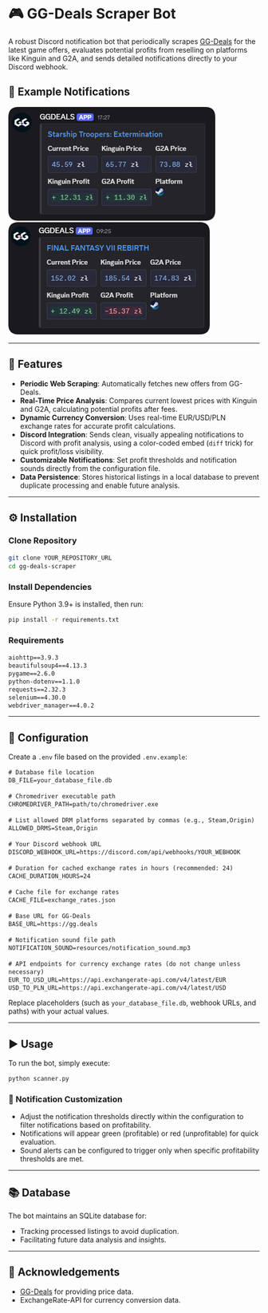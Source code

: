 # 🎮 GG-Deals Scraper Bot

A robust Discord notification bot that periodically scrapes [GG-Deals](https://gg.deals) for the latest game offers, evaluates potential profits from reselling on platforms like Kinguin and G2A, and sends detailed notifications directly to your Discord webhook.

## 📸 Example Notifications

![Discord Notifications Example](assets/notification_example_1.png)
![Discord Notifications Example](assets/notification_example_2.png)

---

## 🚀 Features

- **Periodic Web Scraping**: Automatically fetches new offers from GG-Deals.
- **Real-Time Price Analysis**: Compares current lowest prices with Kinguin and G2A, calculating potential profits after fees.
- **Dynamic Currency Conversion**: Uses real-time EUR/USD/PLN exchange rates for accurate profit calculations.
- **Discord Integration**: Sends clean, visually appealing notifications to Discord with profit analysis, using a color-coded embed (`diff` trick) for quick profit/loss visibility.
- **Customizable Notifications**: Set profit thresholds and notification sounds directly from the configuration file.
- **Data Persistence**: Stores historical listings in a local database to prevent duplicate processing and enable future analysis.

---

## ⚙️ Installation

### Clone Repository
```bash
git clone YOUR_REPOSITORY_URL
cd gg-deals-scraper
```

### Install Dependencies
Ensure Python 3.9+ is installed, then run:
```bash
pip install -r requirements.txt
```

### Requirements
```
aiohttp==3.9.3
beautifulsoup4==4.13.3
pygame==2.6.0
python-dotenv==1.1.0
requests==2.32.3
selenium==4.30.0
webdriver_manager==4.0.2
```

---

## 🔧 Configuration

Create a `.env` file based on the provided `.env.example`:

```env
# Database file location
DB_FILE=your_database_file.db

# Chromedriver executable path
CHROMEDRIVER_PATH=path/to/chromedriver.exe

# List allowed DRM platforms separated by commas (e.g., Steam,Origin)
ALLOWED_DRMS=Steam,Origin

# Your Discord webhook URL
DISCORD_WEBHOOK_URL=https://discord.com/api/webhooks/YOUR_WEBHOOK

# Duration for cached exchange rates in hours (recommended: 24)
CACHE_DURATION_HOURS=24

# Cache file for exchange rates
CACHE_FILE=exchange_rates.json

# Base URL for GG-Deals
BASE_URL=https://gg.deals

# Notification sound file path
NOTIFICATION_SOUND=resources/notification_sound.mp3

# API endpoints for currency exchange rates (do not change unless necessary)
EUR_TO_USD_URL=https://api.exchangerate-api.com/v4/latest/EUR
USD_TO_PLN_URL=https://api.exchangerate-api.com/v4/latest/USD
```

Replace placeholders (such as `your_database_file.db`, webhook URLs, and paths) with your actual values.

---

## ▶️ Usage

To run the bot, simply execute:
```bash
python scanner.py
```

### 🔔 Notification Customization
- Adjust the notification thresholds directly within the configuration to filter notifications based on profitability.
- Notifications will appear green (profitable) or red (unprofitable) for quick evaluation.
- Sound alerts can be configured to trigger only when specific profitability thresholds are met.

---

## 📚 Database
The bot maintains an SQLite database for:
- Tracking processed listings to avoid duplication.
- Facilitating future data analysis and insights.

---

## 🙌 Acknowledgements
- [GG-Deals](https://gg.deals) for providing price data.
- ExchangeRate-API for currency conversion data.

